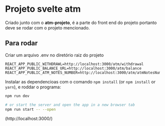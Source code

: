 # Projeto svelte atm

Criado junto com  o __atm-projeto__, é a parte do front end do projeto portanto deve se rodar com o projeto mencionado.


## Para rodar

Criar um arquivo .env no diretório raiz do projeto 
```
REACT_APP_PUBLIC_WITHDRAWL=http://localhost:3000/atm/withdrawal
REACT_APP_PUBLIC_BALANCE_URL=http://localhost:3000/atm/balance
REACT_APP_PUBLIC_ATM_NOTES_NUMBER=http://localhost:3000/atm/atmNotesNumber

```

Instalar as dependencioas com o comando  `npm install` (or `npm install` or `yarn`), e roddar o programa:

```bash
npm run dev

# or start the server and open the app in a new browser tab
npm run start -- --open
```
(http://localhost:3000/)
